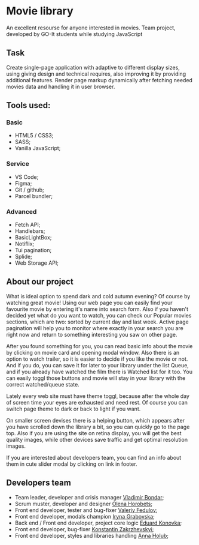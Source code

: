 # Movie library

An excellent resourse for anyone interested in movies. Team project, developed by GO-It students
while studying JavaScript

## Task

Create single-page application with adaptive to different display sizes, using giving design and
technical requires, also improving it by providing additional features. Render page markup
dynamically after fetching needed movies data and handling it in user browser.

## Tools used:

### Basic

- HTML5 / CSS3;
- SASS;
- Vanilla JavaScript;

### Service

- VS Code;
- Figma;
- Git / github;
- Parcel bundler;

### Advanced

- Fetch API;
- Handlebars;
- BasicLightBox;
- Notiflix;
- Tui pagination;
- Splide;
- Web Storage API;

## About our project

What is ideal option to spend dark and cold autumn evening? Of course by watching great movie! Using
our web page you can easily find your favourite movie by entering it's name into search form. Also
if you haven't decided yet what do you want to watch, you can check our Popular movies sections,
which are two: sorted by current day and last week. Active page pagination will help you to monitor
where exactly in your search you are right now and return to something interesting you saw on other
page.

After you found something for you, you can read basic info about the movie by clicking on movie card
and opening modal window. Also there is an option to watch trailer, so it is easier to decide if you
like the movie or not. And if you do, you can save it for later to your library under the list
Queue, and if you already have watched the film there is Watched list for it too. You can easily
toggl those buttons and movie will stay in your library with the correct watched/queue state.

Lately every web site must have theme toggl, because after the whole day of screen time your eyes
are exhausted and need rest. Of course you can switch page theme to dark or back to light if you
want.

On smaller screen devises there is a helping button, which appears after you have scrolled down the
library a bit, so you can quickly go to the page top. Also if you are using the site on retina
display, you will get the best quality images, while other devices save traffic and get optimal
resolution images.

If you are interested about developers team, you can find an info about them in cute slider modal by
clicking on link in footer.

## Developers team

- Team leader, developer and crisis manager [Vladimir Bondar](https://github.com/vladibon);
- Scrum muster, developer and designer [Olena Horobets](https://github.com/Olena-Horobets);
- Front end developer, tester and bug-fixer [Valeriy Fedulov](https://github.com/Valeriy-Fedulov);
- Front end developer, modals champion [Iryna Grabovska](https://github.com/Iryna-Grabovska);
- Back end / Front end developer, project core logic
  [Eduard Konovka](https://github.com/Eduard-Konovka);
- Front end developer, bug-fixer
  [Konstantin Zakrzhevskyi](https://github.com/KonstantinZakrzhevskyi);
- Front end developer, styles and libraries handling
  [Anna Holub](https://github.com/Anna-Sergeevna);
